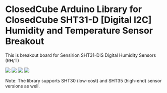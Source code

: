 ClosedCube Arduino Library for
ClosedCube SHT31-D [Digital I2C] Humidity and Temperature Sensor Breakout 
=====================================================================================================

This is breakout board for Sensirion SHT31-DIS Digital Humidity Sensors (RH/T)

[![](https://github.com/closedcube/ClosedCube_SHT31D_Arduino/blob/master/images/B008_SHT31D_Pic1.jpg)](https://www.tindie.com/stores/closedcube/)
[![](https://github.com/closedcube/ClosedCube_SHT31D_Arduino/blob/master/images/B008_SHT31D_Pic2.jpg)](https://www.tindie.com/stores/closedcube/)
[![](https://github.com/closedcube/ClosedCube_SHT31D_Arduino/blob/master/images/B008_SHT31D_Pic3.jpg)](https://www.tindie.com/stores/closedcube/)
[![](https://github.com/closedcube/ClosedCube_SHT31D_Arduino/blob/master/images/B008_SHT31D_Pic4.jpg)](https://www.tindie.com/stores/closedcube/)


Note: The library supports SHT30 (low-cost) and SHT35 (high-end) sensor versions as well.

